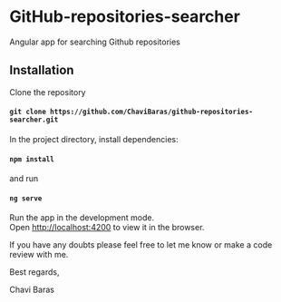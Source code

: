 # GitHub-repositories-searcher
Angular app for searching Github repositories

## Installation

Clone the repository

#### `git clone https://github.com/ChaviBaras/github-repositories-searcher.git`

In the project directory, install dependencies:

#### `npm install`

and run

#### `ng serve`

Run the app in the development mode.<br>
Open [http://localhost:4200](http://localhost:4200) to view it in the browser.

If you have any doubts please feel free to let me know or make a code review with me.

Best regards,

Chavi Baras
